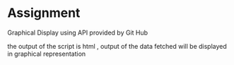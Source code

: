 # Assignment
Graphical Display using API provided by Git Hub

the output of the script is html , output of the data fetched will be displayed in graphical representation

